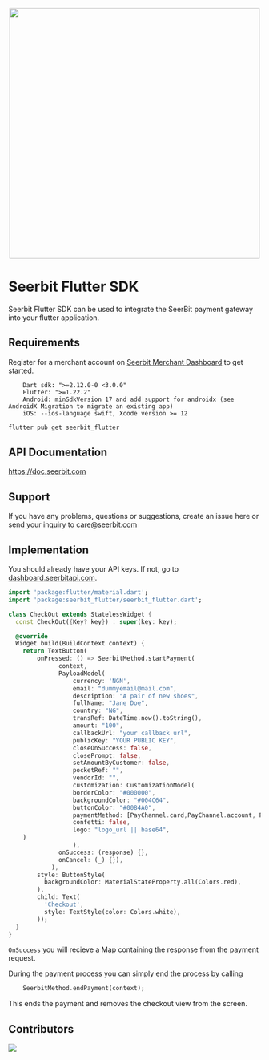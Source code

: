 <p align="center">
<img width="500" valign="top" src="https://res.cloudinary.com/dpejkbof5/image/upload/v1620323718/Seerbit_logo_png_ddcor4.png" data-canonical-src="https://res.cloudinary.com/dpejkbof5/image/upload/v1620323718/Seerbit_logo_png_ddcor4.png" style="max-width:100%; ">
</p>

# Seerbit Flutter SDK

Seerbit Flutter SDK can be used to integrate the SeerBit payment gateway into your flutter application. 

## Requirements 
Register for a merchant account on [Seerbit Merchant Dashboard](https://dashboard.seerbitapi.com) to get started. 

```
    Dart sdk: ">=2.12.0-0 <3.0.0"
    Flutter: ">=1.22.2"
    Android: minSdkVersion 17 and add support for androidx (see AndroidX Migration to migrate an existing app)
    iOS: --ios-language swift, Xcode version >= 12
```

```bash
flutter pub get seerbit_flutter
```

## API Documentation 
   https://doc.seerbit.com

## Support 
If you have any problems, questions or suggestions, create an issue here or send your inquiry to care@seerbit.com

## Implementation
You should already have your API keys. If not, go to [dashboard.seerbitapi.com](https://dashboard.seerbitapi.com).
```dart
import 'package:flutter/material.dart';
import 'package:seerbit_flutter/seerbit_flutter.dart';

class CheckOut extends StatelessWidget {
  const CheckOut({Key? key}) : super(key: key);

  @override
  Widget build(BuildContext context) {
    return TextButton(
        onPressed: () => SeerbitMethod.startPayment(
              context,
              PayloadModel(
                  currency: 'NGN',
                  email: "dummyemail@mail.com",
                  description: "A pair of new shoes",
                  fullName: "Jane Doe",
                  country: "NG",
                  transRef: DateTime.now().toString(),
                  amount: "100",
                  callbackUrl: "your callback url",
                  publicKey: "YOUR PUBLIC KEY",
                  closeOnSuccess: false,
                  closePrompt: false,
                  setAmountByCustomer: false,
                  pocketRef: "",
                  vendorId: "",
                  customization: CustomizationModel(
                  borderColor: "#000000",
                  backgroundColor: "#004C64",
                  buttonColor: "#0084A0",
                  paymentMethod: [PayChannel.card,PayChannel.account, PayChannel.transfer],
                  confetti: false,
                  logo: "logo_url || base64",
    )
                  ),
              onSuccess: (response) {},
              onCancel: (_) {}),
            ),
        style: ButtonStyle(
          backgroundColor: MaterialStateProperty.all(Colors.red),
        ),
        child: Text(
          'Checkout',
          style: TextStyle(color: Colors.white),
        ));
  }
}

```
```OnSuccess``` you will recieve a Map containing the response from the payment request.


During the payment process you can simply end the process by calling 
```dart
    SeerbitMethod.endPayment(context);
```
This ends the payment and removes the checkout view from the screen.
## Contributors
<span>
<a href="https://github.com/onuohasilver">
  <img src="https://github.com/onuohasilver.png?size=50">
</a>
</span>
